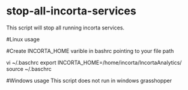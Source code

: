 # stop-all-incorta-services
 
This script will stop all running incorta services.


#Linux usage

#Create INCORTA_HOME varible in bashrc pointing to your file path

vi ~/.baschrc
export INCORTA_HOME=/home/incorta/IncortaAnalytics/
source ~/.baschrc

#Windows usage
This script does not run in windows grasshopper
